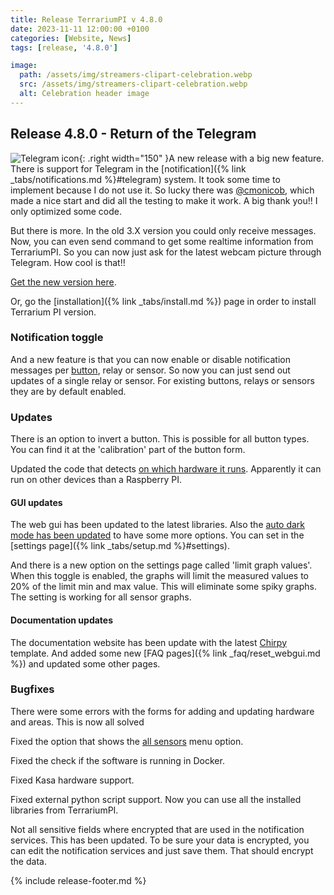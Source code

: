 ```yaml
---
title: Release TerrariumPI v 4.8.0
date: 2023-11-11 12:00:00 +0100
categories: [Website, News]
tags: [release, '4.8.0']

image:
  path: /assets/img/streamers-clipart-celebration.webp
  src: /assets/img/streamers-clipart-celebration.webp
  alt: Celebration header image
---
```


## Release 4.8.0 - Return of the Telegram

![Telegram icon](/assets/img/telegram-logo.webp){: .right width="150" }A new release with a big new feature. There is support for Telegram in the [notification]({% link _tabs/notifications.md %}#telegram) system. It took some time to implement because I do not use it. So lucky there was [@cmonicob](https://github.com/cmonicob), which made a nice start and did all the testing to make it work. A big thank you!! I only optimized some code.

But there is more. In the old 3.X version you could only receive messages. Now, you can even send command to get some realtime information from TerrariumPI. So you can now just ask for the latest webcam picture through Telegram. How cool is that!!

[Get the new version here](https://github.com/theyosh/TerrariumPI/releases/tag/4.8.0).

Or, go the [installation]({% link _tabs/install.md %}) page in order to install Terrarium PI version.

### Notification toggle

And a new feature is that you can now enable or disable notification messages per [button](https://github.com/theyosh/TerrariumPI/issues/842), relay or sensor. So now you can just send out updates of a single relay or sensor. For existing buttons, relays or sensors they are by default enabled.

### Updates

There is an option to invert a button. This is possible for all button types. You can find it at the 'calibration' part of the button form.

Updated the code that detects [on which hardware it runs](https://github.com/theyosh/TerrariumPI/pull/841). Apparently it can run on other devices than a Raspberry PI.

#### GUI updates

The web gui has been updated to the latest libraries. Also the [auto dark mode has been updated](https://github.com/theyosh/TerrariumPI/issues/852) to have some more options. You can set in the [settings page]({% link _tabs/setup.md %}#settings).

And there is a new option on the settings page called 'limit graph values'. When this toggle is enabled, the graphs will limit the measured values to 20% of the limit min and max value. This will eliminate some spiky graphs. The setting is working for all sensor graphs.

#### Documentation updates

The documentation website has been update with the latest [Chirpy](https://github.com/cotes2020/jekyll-theme-chirpy) template. And added some new [FAQ pages]({% link _faq/reset_webgui.md %}) and updated some other pages.

### Bugfixes

There were some errors with the forms for adding and updating hardware and areas. This is now all solved

Fixed the option that shows the [all sensors](https://github.com/theyosh/TerrariumPI/issues/845) menu option.

Fixed the check if the software is running in Docker.

Fixed Kasa hardware support.

Fixed external python script support. Now you can use all the installed libraries from TerrariumPI.

Not all sensitive fields where encrypted that are used in the notification services. This has been updated. To be sure your data is encrypted, you can edit the notification services and just save them. That should encrypt the data.

{% include release-footer.md %}
